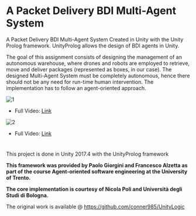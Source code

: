 # A Packet Delivery BDI Multi-Agent System
 A Packet Delivery BDI Multi-Agent System Created in Unity with the Unity Prolog framework. UnityProlog allows the design of BDI agents in Unity.
 
 The goal of this assignment consists of designing the management of an autonomous warehouse, where drones and robots are employed to retrieve, move and deliver packages (represented as boxes, in our case). The designed Multi-Agent System must be completely autonomous, hence there should not be any need for run-time human intervention. The implementation has to follow an agent-oriented approach.
 
![1](https://user-images.githubusercontent.com/26629624/86936444-4cde6d80-c13e-11ea-8164-485b65e58641.gif)

- Full Video: [Link](https://www.youtube.com/watch?v=eYRrTPGmch0)

![2](https://user-images.githubusercontent.com/26629624/86936446-4e0f9a80-c13e-11ea-8c2a-c721956aa5a7.gif)

- Full Video: [Link](https://www.youtube.com/watch?v=XmmIHHjwyN8)

#
This project is done in Unity 2017.4 with the UnityProlog framework

**This framework was provided by Paolo Giorgini and Francesco Alzetta as part of the course Agent-oriented software engineering at the University of Trento.**

**The core implementation is courtesy of Nicola Poli and Università degli Studi di Bologna.**

The original work is available @ https://github.com/conner985/UnityLogic
